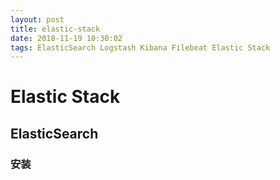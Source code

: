 ```yaml
---
layout: post
title: elastic-stack
date: 2018-11-19 10:30:02
tags: ElasticSearch Logstash Kibana Filebeat Elastic Stack
---
```


# Elastic Stack

## ElasticSearch

### 安装

